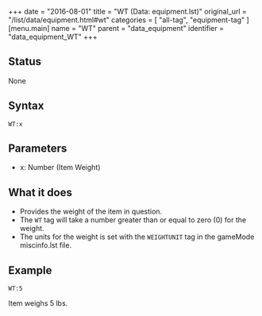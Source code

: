 +++
date = "2016-08-01"
title = "WT (Data: equipment.lst)"
original_url = "/list/data/equipment.html#wt"
categories = [ "all-tag", "equipment-tag" ]
[menu.main]
    name = "WT"
    parent = "data_equipment"
    identifier = "data_equipment_WT"
+++

## Status

None

## Syntax

`WT:x`

## Parameters

-   x: Number (Item Weight)



What it does
------------

-   Provides the weight of the item in question.
-   The `WT` tag will take a number greater than or equal to zero (0)
    for the weight.
-   The units for the weight is set with the `WEIGHTUNIT` tag in the
    gameMode <span class="lstfile"> miscinfo.lst </span> file.

Example
-------

`WT:5`

Item weighs 5 lbs.

